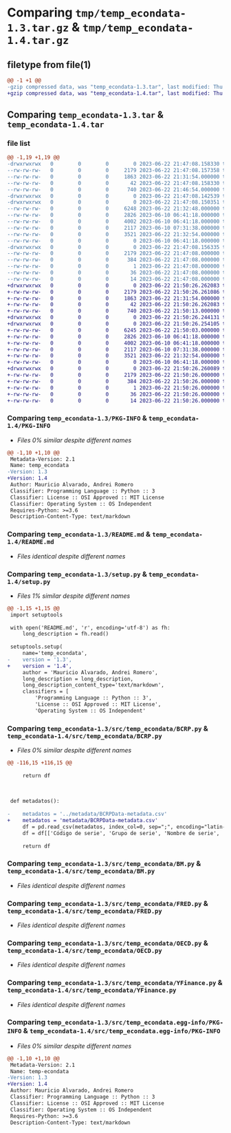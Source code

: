 # Comparing `tmp/temp_econdata-1.3.tar.gz` & `tmp/temp_econdata-1.4.tar.gz`

## filetype from file(1)

```diff
@@ -1 +1 @@
-gzip compressed data, was "temp_econdata-1.3.tar", last modified: Thu Jun 22 21:47:08 2023, max compression
+gzip compressed data, was "temp_econdata-1.4.tar", last modified: Thu Jun 22 21:50:26 2023, max compression
```

## Comparing `temp_econdata-1.3.tar` & `temp_econdata-1.4.tar`

### file list

```diff
@@ -1,19 +1,19 @@
-drwxrwxrwx   0        0        0        0 2023-06-22 21:47:08.158330 temp_econdata-1.3/
--rw-rw-rw-   0        0        0     2179 2023-06-22 21:47:08.157358 temp_econdata-1.3/PKG-INFO
--rw-rw-rw-   0        0        0     1863 2023-06-22 21:31:54.000000 temp_econdata-1.3/README.md
--rw-rw-rw-   0        0        0       42 2023-06-22 21:47:08.158330 temp_econdata-1.3/setup.cfg
--rw-rw-rw-   0        0        0      740 2023-06-22 21:46:54.000000 temp_econdata-1.3/setup.py
-drwxrwxrwx   0        0        0        0 2023-06-22 21:47:08.142539 temp_econdata-1.3/src/
-drwxrwxrwx   0        0        0        0 2023-06-22 21:47:08.150351 temp_econdata-1.3/src/temp_econdata/
--rw-rw-rw-   0        0        0     6248 2023-06-22 21:32:48.000000 temp_econdata-1.3/src/temp_econdata/BCRP.py
--rw-rw-rw-   0        0        0     2826 2023-06-10 06:41:18.000000 temp_econdata-1.3/src/temp_econdata/BM.py
--rw-rw-rw-   0        0        0     4002 2023-06-10 06:41:18.000000 temp_econdata-1.3/src/temp_econdata/FRED.py
--rw-rw-rw-   0        0        0     2117 2023-06-10 07:31:38.000000 temp_econdata-1.3/src/temp_econdata/OECD.py
--rw-rw-rw-   0        0        0     3521 2023-06-22 21:32:54.000000 temp_econdata-1.3/src/temp_econdata/YFinance.py
--rw-rw-rw-   0        0        0        0 2023-06-10 06:41:18.000000 temp_econdata-1.3/src/temp_econdata/__init__.py
-drwxrwxrwx   0        0        0        0 2023-06-22 21:47:08.156335 temp_econdata-1.3/src/temp_econdata.egg-info/
--rw-rw-rw-   0        0        0     2179 2023-06-22 21:47:08.000000 temp_econdata-1.3/src/temp_econdata.egg-info/PKG-INFO
--rw-rw-rw-   0        0        0      384 2023-06-22 21:47:08.000000 temp_econdata-1.3/src/temp_econdata.egg-info/SOURCES.txt
--rw-rw-rw-   0        0        0        1 2023-06-22 21:47:08.000000 temp_econdata-1.3/src/temp_econdata.egg-info/dependency_links.txt
--rw-rw-rw-   0        0        0       36 2023-06-22 21:47:08.000000 temp_econdata-1.3/src/temp_econdata.egg-info/requires.txt
--rw-rw-rw-   0        0        0       14 2023-06-22 21:47:08.000000 temp_econdata-1.3/src/temp_econdata.egg-info/top_level.txt
+drwxrwxrwx   0        0        0        0 2023-06-22 21:50:26.262083 temp_econdata-1.4/
+-rw-rw-rw-   0        0        0     2179 2023-06-22 21:50:26.261086 temp_econdata-1.4/PKG-INFO
+-rw-rw-rw-   0        0        0     1863 2023-06-22 21:31:54.000000 temp_econdata-1.4/README.md
+-rw-rw-rw-   0        0        0       42 2023-06-22 21:50:26.262083 temp_econdata-1.4/setup.cfg
+-rw-rw-rw-   0        0        0      740 2023-06-22 21:50:13.000000 temp_econdata-1.4/setup.py
+drwxrwxrwx   0        0        0        0 2023-06-22 21:50:26.244131 temp_econdata-1.4/src/
+drwxrwxrwx   0        0        0        0 2023-06-22 21:50:26.254105 temp_econdata-1.4/src/temp_econdata/
+-rw-rw-rw-   0        0        0     6245 2023-06-22 21:50:03.000000 temp_econdata-1.4/src/temp_econdata/BCRP.py
+-rw-rw-rw-   0        0        0     2826 2023-06-10 06:41:18.000000 temp_econdata-1.4/src/temp_econdata/BM.py
+-rw-rw-rw-   0        0        0     4002 2023-06-10 06:41:18.000000 temp_econdata-1.4/src/temp_econdata/FRED.py
+-rw-rw-rw-   0        0        0     2117 2023-06-10 07:31:38.000000 temp_econdata-1.4/src/temp_econdata/OECD.py
+-rw-rw-rw-   0        0        0     3521 2023-06-22 21:32:54.000000 temp_econdata-1.4/src/temp_econdata/YFinance.py
+-rw-rw-rw-   0        0        0        0 2023-06-10 06:41:18.000000 temp_econdata-1.4/src/temp_econdata/__init__.py
+drwxrwxrwx   0        0        0        0 2023-06-22 21:50:26.260089 temp_econdata-1.4/src/temp_econdata.egg-info/
+-rw-rw-rw-   0        0        0     2179 2023-06-22 21:50:26.000000 temp_econdata-1.4/src/temp_econdata.egg-info/PKG-INFO
+-rw-rw-rw-   0        0        0      384 2023-06-22 21:50:26.000000 temp_econdata-1.4/src/temp_econdata.egg-info/SOURCES.txt
+-rw-rw-rw-   0        0        0        1 2023-06-22 21:50:26.000000 temp_econdata-1.4/src/temp_econdata.egg-info/dependency_links.txt
+-rw-rw-rw-   0        0        0       36 2023-06-22 21:50:26.000000 temp_econdata-1.4/src/temp_econdata.egg-info/requires.txt
+-rw-rw-rw-   0        0        0       14 2023-06-22 21:50:26.000000 temp_econdata-1.4/src/temp_econdata.egg-info/top_level.txt
```

### Comparing `temp_econdata-1.3/PKG-INFO` & `temp_econdata-1.4/PKG-INFO`

 * *Files 0% similar despite different names*

```diff
@@ -1,10 +1,10 @@
 Metadata-Version: 2.1
 Name: temp_econdata
-Version: 1.3
+Version: 1.4
 Author: Mauricio Alvarado, Andrei Romero
 Classifier: Programming Language :: Python :: 3
 Classifier: License :: OSI Approved :: MIT License
 Classifier: Operating System :: OS Independent
 Requires-Python: >=3.6
 Description-Content-Type: text/markdown
```

### Comparing `temp_econdata-1.3/README.md` & `temp_econdata-1.4/README.md`

 * *Files identical despite different names*

### Comparing `temp_econdata-1.3/setup.py` & `temp_econdata-1.4/setup.py`

 * *Files 1% similar despite different names*

```diff
@@ -1,15 +1,15 @@
 import setuptools
 
 with open('README.md', 'r', encoding='utf-8') as fh:
     long_description = fh.read()
     
 setuptools.setup(
     name='temp_econdata',
-    version = '1.3',
+    version = '1.4',
     author = 'Mauricio Alvarado, Andrei Romero',
     long_description = long_description,
     long_description_content_type='text/markdown',
     classifiers = [
         'Programming Language :: Python :: 3',
         'License :: OSI Approved :: MIT License',
         'Operating System :: OS Independent'
```

### Comparing `temp_econdata-1.3/src/temp_econdata/BCRP.py` & `temp_econdata-1.4/src/temp_econdata/BCRP.py`

 * *Files 0% similar despite different names*

```diff
@@ -116,15 +116,15 @@
 
     return df
 
 
 
 def metadatos():
 
-    metadatos = '../metadata/BCRPData-metadata.csv'
+    metadatos = 'metadata/BCRPData-metadata.csv'
     df = pd.read_csv(metadatos, index_col=0, sep=";", encoding="latin-1").reset_index()
     df = df[['Código de serie', 'Grupo de serie', 'Nombre de serie', 'Frecuencia', 'Fecha de inicio', 'Fecha de fin']]
 
     return df
```

### Comparing `temp_econdata-1.3/src/temp_econdata/BM.py` & `temp_econdata-1.4/src/temp_econdata/BM.py`

 * *Files identical despite different names*

### Comparing `temp_econdata-1.3/src/temp_econdata/FRED.py` & `temp_econdata-1.4/src/temp_econdata/FRED.py`

 * *Files identical despite different names*

### Comparing `temp_econdata-1.3/src/temp_econdata/OECD.py` & `temp_econdata-1.4/src/temp_econdata/OECD.py`

 * *Files identical despite different names*

### Comparing `temp_econdata-1.3/src/temp_econdata/YFinance.py` & `temp_econdata-1.4/src/temp_econdata/YFinance.py`

 * *Files identical despite different names*

### Comparing `temp_econdata-1.3/src/temp_econdata.egg-info/PKG-INFO` & `temp_econdata-1.4/src/temp_econdata.egg-info/PKG-INFO`

 * *Files 0% similar despite different names*

```diff
@@ -1,10 +1,10 @@
 Metadata-Version: 2.1
 Name: temp-econdata
-Version: 1.3
+Version: 1.4
 Author: Mauricio Alvarado, Andrei Romero
 Classifier: Programming Language :: Python :: 3
 Classifier: License :: OSI Approved :: MIT License
 Classifier: Operating System :: OS Independent
 Requires-Python: >=3.6
 Description-Content-Type: text/markdown
```

